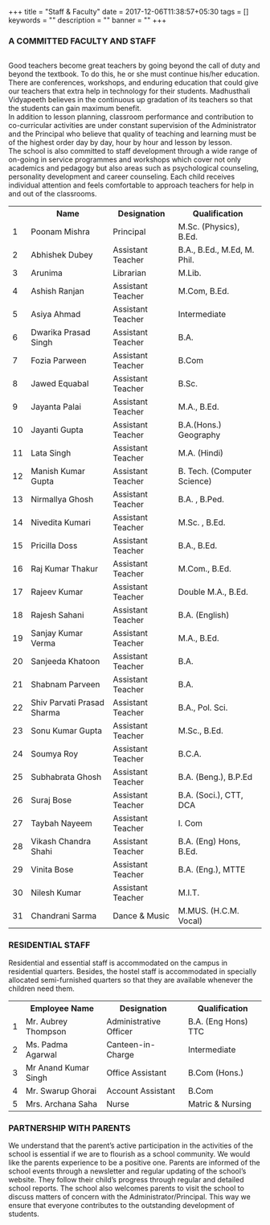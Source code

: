 +++
title =  "Staff & Faculty"
date = 2017-12-06T11:38:57+05:30
tags = []
keywords = ""
description = ""
banner = ""
+++

### A COMMITTED FACULTY AND STAFF

<img class="" alt="" src="/images/staff.jpg" />

Good teachers become great teachers by going beyond the call of duty and beyond the textbook. To do this, he or she must continue his/her education. There are conferences, workshops, and enduring education that could give our teachers that extra help in technology for their students. Madhusthali Vidyapeeth believes in the continuous up gradation of its teachers so that the students can gain maximum benefit. <br>
In addition to lesson planning, classroom performance and contribution to co-curricular activities are under constant supervision of the Administrator and the Principal who believe that quality of teaching and learning must be of the highest order day by day, hour by hour and lesson by lesson. <br>
The school is also committed to staff development through a wide range of on-going in service programmes and workshops which cover not only academics and pedagogy but also areas such as psychological counseling, personality development and career counseling. Each child receives individual attention and feels comfortable to approach teachers for help in and out of the classrooms.

<table class="fees-table">
 <tr><th></th><th>Name</th><th>Designation</th><th>Qualification</th></tr>
 <tr><td>1</td><td>Poonam  Mishra</td><td>Principal</td><td>M.Sc. (Physics), B.Ed.</td></tr>
 <tr><td>2</td><td>Abhishek  Dubey</td><td>Assistant Teacher</td><td>B.A., B.Ed., M.Ed, M. Phil.</td></tr>
 <tr><td>3</td><td>Arunima  </td><td>Librarian</td><td>M.Lib.</td></tr>
 <tr><td>4</td><td>Ashish  Ranjan</td><td>Assistant Teacher</td><td>M.Com, B.Ed.</td></tr>
 <tr><td>5</td><td>Asiya  Ahmad</td><td>Assistant Teacher</td><td>Intermediate</td></tr>
 <tr><td>6</td><td>Dwarika  Prasad Singh</td><td>Assistant Teacher</td><td>B.A.</td></tr>
 <tr><td>7</td><td>Fozia   Parween</td><td>Assistant Teacher</td><td>B.Com</td></tr>
 <tr><td>8</td><td>Jawed  Equabal</td><td>Assistant Teacher</td><td>B.Sc.</td></tr>
 <tr><td>9</td><td>Jayanta   Palai</td><td>Assistant Teacher</td><td>M.A., B.Ed.</td></tr>
 <tr><td>10</td><td>Jayanti  Gupta</td><td>Assistant Teacher</td><td>B.A.(Hons.) Geography</td></tr>
 <tr><td>11</td><td>Lata  Singh</td><td>Assistant Teacher</td><td>M.A. (Hindi)</td></tr>
 <tr><td>12</td><td>Manish Kumar Gupta</td><td>Assistant Teacher</td><td>B. Tech. (Computer Science)</td></tr>
 <tr><td>13</td><td>Nirmallya  Ghosh</td><td>Assistant Teacher</td><td>B.A. , B.Ped.</td></tr>
 <tr><td>14</td><td>Nivedita  Kumari</td><td>Assistant Teacher</td><td>M.Sc. , B.Ed.</td></tr>
 <tr><td>15</td><td>Pricilla   Doss</td><td>Assistant Teacher</td><td>B.A., B.Ed.</td></tr>
 <tr><td>16</td><td>Raj Kumar  Thakur</td><td>Assistant Teacher</td><td>M.Com., B.Ed.</td></tr>
 <tr><td>17</td><td>Rajeev   Kumar</td><td>Assistant Teacher</td><td>Double M.A., B.Ed.</td></tr>
 <tr><td>18</td><td>Rajesh  Sahani</td><td>Assistant Teacher</td><td>B.A. (English)</td></tr>
 <tr><td>19</td><td>Sanjay Kumar Verma</td><td>Assistant Teacher</td><td>M.A., B.Ed.</td></tr>
 <tr><td>20</td><td>Sanjeeda   Khatoon</td><td>Assistant Teacher</td><td>B.A.</td></tr>
 <tr><td>21</td><td>Shabnam  Parveen</td><td>Assistant Teacher</td><td>B.A.</td></tr>
 <tr><td>22</td><td>Shiv Parvati Prasad Sharma</td><td>Assistant Teacher</td><td>B.A., Pol. Sci.</td></tr>
 <tr><td>23</td><td>Sonu  Kumar Gupta</td><td>Assistant Teacher</td><td>M.Sc., B.Ed.</td></tr>
 <tr><td>24</td><td>Soumya  Roy</td><td>Assistant Teacher</td><td>B.C.A.</td></tr>
 <tr><td>25</td><td>Subhabrata  Ghosh</td><td>Assistant Teacher</td><td>B.A. (Beng.), B.P.Ed</td></tr>
 <tr><td>26</td><td>Suraj  Bose</td><td>Assistant Teacher</td><td>B.A. (Soci.), CTT, DCA</td></tr>
 <tr><td>27</td><td>Taybah  Nayeem</td><td>Assistant Teacher</td><td>I. Com</td></tr>
 <tr><td>28</td><td>Vikash Chandra  Shahi</td><td>Assistant Teacher</td><td>B.A. (Eng) Hons, B.Ed.</td></tr>
 <tr><td>29</td><td>Vinita  Bose</td><td>Assistant Teacher</td><td>B.A. (Eng.), MTTE</td></tr>
 <tr><td>30</td><td>Nilesh Kumar</td><td>Assistant Teacher</td><td>M.I.T.</td></tr>
 <tr><td>31</td><td>Chandrani Sarma</td><td>Dance & Music</td><td>M.MUS. (H.C.M. Vocal)</td></tr>
</table>

### RESIDENTIAL STAFF

Residential and essential staff is accommodated on the campus in residential quarters. Besides, the hostel staff is accommodated in specially allocated semi-furnished quarters so that they are available whenever the children need them.

<table class="fees-table">
  <tr><th></th><th>	Employee Name</th><th>Designation</th><th>Qualification</th></tr>
  <tr><td>1</td><td>Mr. Aubrey Thompson</td><td>Administrative Officer</td><td>B.A. (Eng Hons) TTC</td></tr>
  <tr><td>2</td><td>Ms. Padma Agarwal</td><td>Canteen-in-Charge</td><td>Intermediate</td></tr>
  <tr><td>3</td><td>Mr Anand Kumar Singh</td><td>Office Assistant</td><td>B.Com (Hons.)</td></tr>
  <tr><td>4</td><td>Mr. Swarup Ghorai</td><td>Account Assistant</td><td>B.Com</td></tr>
  <tr><td>5</td><td>Mrs. Archana Saha</td><td>Nurse</td><td>Matric & Nursing</td></tr>
</table>

### PARTNERSHIP WITH PARENTS

We understand that the parent’s active participation in the activities of the school is essential if we are to flourish as a school community. We would like the parents experience to be a positive one. Parents are informed of the school events through a newsletter and regular updating of the school’s website. They follow their child’s progress through regular and detailed school reports. The school also welcomes parents to visit the school to discuss matters of concern with the Administrator/Principal. This way we ensure that everyone contributes to the outstanding development of students.
